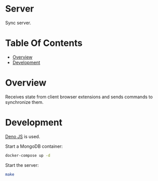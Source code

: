 # Server
Sync server.

# Table Of Contents
- [Overview](#overview)
- [Development](#development)

# Overview
Receives state from client browser extensions and sends commands to synchronize them. 

# Development
[Deno JS](https://deno.land) is used.

Start a MongoDB container:

```sh
docker-compose up -d
```

Start the server:

```sh
make
```
